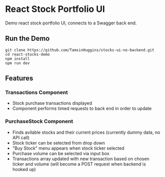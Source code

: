 # React Stock Portfolio UI 

Demo react stock portfolio UI, connects to a Swagger back end.

## Run the Demo

```
git clone https://github.com/TamsinHuggins/stocks-ui-no-backend.git
cd react-stocks-demo
npm install
npm run dev

```


## Features
### Transactions Component
- Stock purchase transactions displayed 
- Component performs timed requests to back end in order to update


### PurchaseStock Component
- Finds avilable stocks and their current prices (currently dummy data, no API call)
- Stock ticker can be selected from drop down
- "Buy Stock" menu appears when stock ticker selected 
-  Purchase volume can be selected via input box
- Transactions array updated with new transaction based on chosen ticker and volume (will become a POST request when backend is hooked up)

